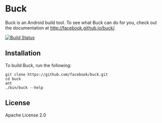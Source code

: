 Buck
====

Buck is an Android build tool. To see what Buck can do for you,
check out the documentation at <http://facebook.github.io/buck/>.

[![Build Status](https://travis-ci.org/facebook/buck.svg)](https://travis-ci.org/facebook/buck)

Installation
------------

To build Buck, run the following:

    git clone https://github.com/facebook/buck.git
    cd buck
    ant
    ./bin/buck --help

License
-------
Apache License 2.0
